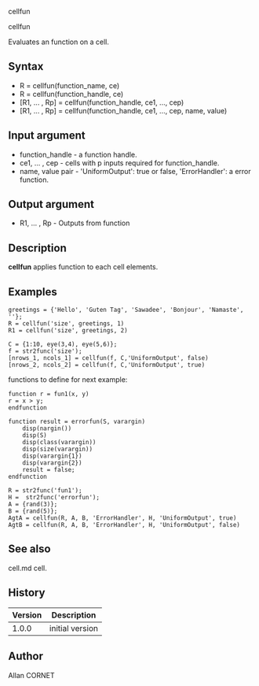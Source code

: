 



cellfun


cellfun

Evaluates an function on a cell.

## Syntax

- R = cellfun(function_name, ce)
- R = cellfun(function_handle, ce)
- [R1, ... , Rp] = cellfun(function_handle, ce1, ..., cep)
- [R1, ... , Rp] = cellfun(function_handle, ce1, ..., cep, name, value)

## Input argument

 - function_handle - a function handle.
 - ce1, ... , cep - cells with p inputs required for function_handle.
 - name, value pair - 'UniformOutput': true or false, 'ErrorHandler': a error function.

## Output argument

 - R1, ... , Rp - Outputs from function

## Description


  <p><b>cellfun</b> applies function to each cell elements.</p>


## Examples

```Nelson
greetings = {'Hello', 'Guten Tag', 'Sawadee', 'Bonjour', 'Namaste', ''};
R = cellfun('size', greetings, 1)
R1 = cellfun('size', greetings, 2)
```
```Nelson
C = {1:10, eye(3,4), eye(5,6)};
f = str2func('size');
[nrows_1, ncols_1] = cellfun(f, C,'UniformOutput', false)
[nrows_2, ncols_2] = cellfun(f, C,'UniformOutput', true)
```
functions to define for next example:
```Nelson
function r = fun1(x, y)
r = x > y;
endfunction

function result = errorfun(S, varargin)
	disp(nargin())
	disp(S)
	disp(class(varargin))
	disp(size(varargin))
	disp(varargin{1})
	disp(varargin{2})
	result = false;
endfunction
```
```Nelson
R = str2func('fun1');
H =  str2func('errorfun');
A = {rand(3)};
B = {rand(5)};
AgtA = cellfun(R, A, B, 'ErrorHandler', H, 'UniformOutput', true)
AgtB = cellfun(R, A, B, 'ErrorHandler', H, 'UniformOutput', false)
```

## See also

cell.md cell.
## History

|Version|Description|
|------|------|
|1.0.0|initial version|


## Author

Allan CORNET



